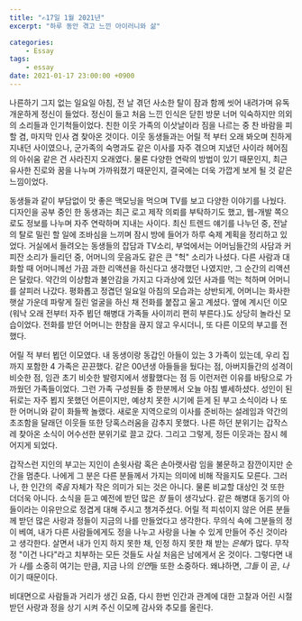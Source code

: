 ```yaml
---
title: "✍️17일 1월 2021년"
excerpt: "하루 동안 겪고 느낀 아이러니와 삶"

categories:
    - Essay
tags:
    - essay
date: 2021-01-17 23:00:00 +0900
---
```

나른하기 그지 없는 일요일 아침, 전 날 겪던 사소한 탈이 잠과 함께 씻어 내려가며 유독 개운하게 정신이 들었다. 정신이 들고 처음 느낀 인식은 닫힌 방문 너머 익숙하지만 의외의 소리들과 인기척들이었다. 친한 이웃 가족의 이삿날이라 짐을 나르는 중 찬 바람을 피할 겸, 마지막 인사 겸 찾아온 것이다. 이웃 동생들과는 어릴 적 부터 오래 봐오며 친하게 지내던 사이였으나, 군가족의 숙명과도 같은 이사를 자주 겪으며 지냈던 사이라 헤어짐의 아쉬움 같은 건 사라진지 오래였다. 물론 다양한 연락의 방법이 있기 때문인지, 최근 유사한 진로와 꿈을 나누며 가까워졌기 때문인지, 결국에는 더욱 가깝게 보게 될 것 같은 느낌이었다.  

동생들과 같이 부담없이 맛 좋은 맥모닝을 먹으며 TV를 보고 다양한 이야기를 나눴다. 디자인을 공부 중인 한 동생과는 최근 로고 제작 의뢰를 부탁하기도 했고, 웹-개발 쪽으로도 정보를 나누며 자주 연락하며 지내는 사이다. 최신 트렌드 얘기를 나누던 중, 전날의 탈로 밀린 할 일에 조바심을 느끼며 잠시 방에 들어가 하루 숙제 계획을 정리하고 있었다. 거실에서 들려오는 동생들의 잡담과 TV소리, 부엌에서는 어머님들간의 사담과 커피잔 소리가 들리던 중, 어머니의 웃음과도 같은 큰 "헉" 소리가 나셨다. 다른 사람과 대화할 때 어머니께선 가끔 과한 리액션을 하신다고 생각했던 나였지만, 그 순간의 리액션은 달랐다. 약간의 이상함과 불안감을 가지고 다과상에 있던 사과를 먹는 척하며 어머니를 살피러 나갔다. 평화롭고 정겹던 일요일 아침의 모습과는 상반되게, 어머니는 화사한 햇살 가운데 파랗게 질린 얼굴을 하신 채 전화를 붙잡고 울고 계셨다. 옆에 계시던 이모(워낙 오래 전부터 자주 뵙던 해병대 가족들 사이끼리 편히 부른다.)도 상당히 놀라신 모습이었다. 전화를 받던 어머니는 한참을 끊지 않고 우시더니, 또 다른 이모의 부고를 전했다.

어릴 적 부터 뵙던 이모였다. 내 동생이랑 동갑인 아들이 있는 3 가족이 있는데, 우리 집 까지 포함한 4 가족은 끈끈했다. 같은 00년생 아들들을 뒀다는 점, 아버지들간의 성격이 비슷한 점, 임관 초기 비슷한 발령지에서 생활했다는 점 등 이런저런 이유를 바탕으로 가까웠던 가족들이었다. 그런 가족 구성원들 중 한분께서 오늘 아침 별세하셨다. 성인이 된 뒤로는 자주 뵙지 못했던 어른이지만, 예상치 못한 시기에 듣게 된 부고 소식이라 나 또한 어머니와 같이 화들짝 놀랬다. 새로운 지역으로의 이사를 준비하는 설레임과 약간의 초조함을 달래던 이웃들 또한 당혹스러움을 감추지 못했다. 나른 하던 분위기는 갑작스레 찾아온 소식이 어수선한 분위기로 끌고 갔다. 그리고 그렇게, 정든 이웃과는 잠시 헤어지게 되었다.

갑작스런 지인의 부고는 지인이 손윗사람 혹은 손아랫사람 임을 불문하고 잠깐이지만 순간을 멈춘다. 나에게 그 분은 다른 분들께서 가지는 의미에 비해 작을지도 모른다. 그러나, 한 인간의 *죽음* 자체가 작은 의미가 되는 것은 아니다. 물론 비교할 대상인 것 또한 더더욱 아니다. 소식을 듣고 예전에 받던 많은 *정* 들이 생각났다. 같은 해병대 동기의 아들이라는 이유만으로 정겹게 대해 주시고 챙겨주셨다. 어릴 적 피섞이지 않은 어른 분들께 받던 많은 사랑과 정들이 지금의 나를 만들었다고 생각한다. 무의식 속에 그분들의 정이 베여, 내가 다른 사람들에게도 정을 나누고 사랑을 나눌 수 있게 만들어 주신 것이라고 생각한다. 살면서 내가 인지 하지 못한 채, 인정 하지 못한 채 받는 *은혜*가 많다. 무작정 "이건 나다"라고 치부하는 모든 것들도 사실 처음은 남에게서 온 것이다. 그렇다면 내가 *나*를 소중히 여기는 만큼, 지금 나의 *인연*들 또한 소중하다. 왜냐하면, *그들* 이 곧, *나* 이기 때문이다. 

비대면으로 사람들과 거리가 생긴 요즘, 다시 한번 인간과 관계에 대한 고찰과 어린 시절 받던 사랑과 정을 상기 시켜 주신 이모께 감사와 추모를 올린다.